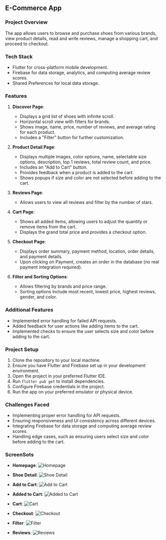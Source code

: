 ## E-Commerce App

### Project Overview
The app allows users to browse and purchase shoes from various brands, view product details, read and write reviews, manage a shopping cart, and proceed to checkout. 

### Tech Stack
- Flutter for cross-platform mobile development.
- Firebase for data storage, analytics, and computing average review scores.
- Shared Preferences for local data storage.

### Features
1. **Discover Page**:
   - Displays a grid list of shoes with infinite scroll.
   - Horizontal scroll view with filters for brands.
   - Shows image, name, price, number of reviews, and average rating for each product.
   - Includes a "Filter" button for further customization.

2. **Product Detail Page**:
   - Displays multiple images, color options, name, selectable size options, description, top 1 reviews, total review count, and price.
   - Includes an "Add to Cart" button.
   - Provides feedback when a product is added to the cart.
   - Shows popups if size and color are not selected before adding to the cart.

3. **Reviews Page**:
   - Allows users to view all reviews and filter by the number of stars.

4. **Cart Page**:
   - Shows all added items, allowing users to adjust the quantity or remove items from the cart.
   - Displays the grand total price and provides a checkout option.

5. **Checkout Page**:
   - Displays order summary, payment method, location, order details, and payment details.
   - Upon clicking on Payment, creates an order in the database (no real payment integration required).

6. **Filter and Sorting Options**:
   - Allows filtering by brands and price range.
   - Sorting options include most recent, lowest price, highest reviews, gender, and color.

### Additional Features
- Implemented error handling for failed API requests.
- Added feedback for user actions like adding items to the cart.
- Implemented checks to ensure the user selects size and color before adding to the cart.

### Project Setup
1. Clone the repository to your local machine.
2. Ensure you have Flutter and Firebase set up in your development environment.
3. Open the project in your preferred Flutter IDE.
4. Run `flutter pub get` to install dependencies.
5. Configure Firebase credentials in the project.
6. Run the app on your preferred emulator or physical device.

### Challenges Faced
- Implementing proper error handling for API requests.
- Ensuring responsiveness and UI consistency across different devices.
- Integrating Firebase for data storage and computing average review scores.
- Handling edge cases, such as ensuring users select size and color before adding to the cart.


### ScreenSots

- **Homepage**: 
  ![Homepage](images/Homepage.png)

- **Shoe Detail**: 
  ![Shoe Detail](images/ShoeDetail.png)

- **Add to Cart**: 
  ![Add to Cart](images/AddToCart.png)

- **Added to Cart**: 
  ![Added to Cart](images/AddedToCart.png)

- **Cart**: 
  ![Cart](images/Cart.png)

- **Checkout**: 
  ![Checkout](images/Checkout.png)

- **Filter**: 
  ![Filter](images/Filter.png)

- **Reviews**: 
  ![Reviews](images/reviews.png)

